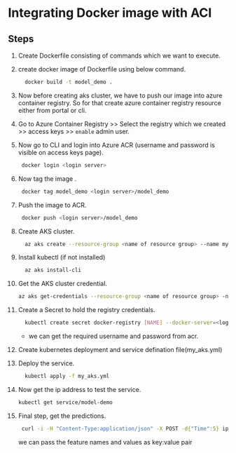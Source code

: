 # Integrating Docker image with ACI 

## Steps
1. Create Dockerfile consisting of commands which we want to execute.                                                                                                                                           <p></p>
2. create docker image of Dockerfile using below command.
   ```sh
     docker build -t model_demo .
   ``` 
3. Now before creating aks cluster, we have to push our image into azure container registry.
   So for that create azure container registry resource either from portal or cli.                                                                                           <p></p>
4. Go to Azure Container Registry >> Select the registry which we created >> access keys >> `enable` admin user.                                                                       <p></p>
5. Now go to CLI and login into Azure ACR (username and password is visible on access keys page).
   ```sh 
    docker login <login server>
    ```
   
6. Now tag the image .
   ```sh
    docker tag model_demo <login server>/model_demo
   ```
   
7. Push the image to ACR.
   ```sh
    docker push <login server>/model_demo
   ```
  
8. Create AKS cluster.
   ```sh
     az aks create --resource-group <name of resource group> --name myaks --generate-ssh-keys
   ```
   
9. Install kubectl (if not installed)
   ```sh
     az aks install-cli
   ```   
10. Get the AKS cluster credential.
    ```sh
    az aks get-credentials --resource-group <name of resource group> -n myaks
    ```
11. Create a Secret to hold the registry credentials.
    ```sh
      kubectl create secret docker-registry [NAME] --docker-server=<login server> --docker-username=<username> --docker-password=<password> --docker-email=<mail-id>
    ```
    * we can get the required username and password from acr.
      <p></p>
      
12. Create kubernetes deployment and service defination file(my_aks.yml)
       <p></p>    
13. Deploy the service.
    ```sh
      kubectl apply -f my_aks.yml
    ```
14. Now get the ip address to test the service.
    ```sh
    kubectl get service/model-demo
    ```
15. Final step, get the predictions.
    ```sh
     curl -i -H "Content-Type:application/json" -X POST -d{"Time":5} ip_address_of_container:5000/pred
    ```
    we can pass the feature names and values as key:value pair
    
    
 
